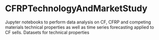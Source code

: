 # CFRPTechnologyAndMarketStudy
Jupyter notebooks to perform data analysis on CF, CFRP and competing materials technical properties as well as time series forecasting applied to CF sells. Datasets for technical properties
